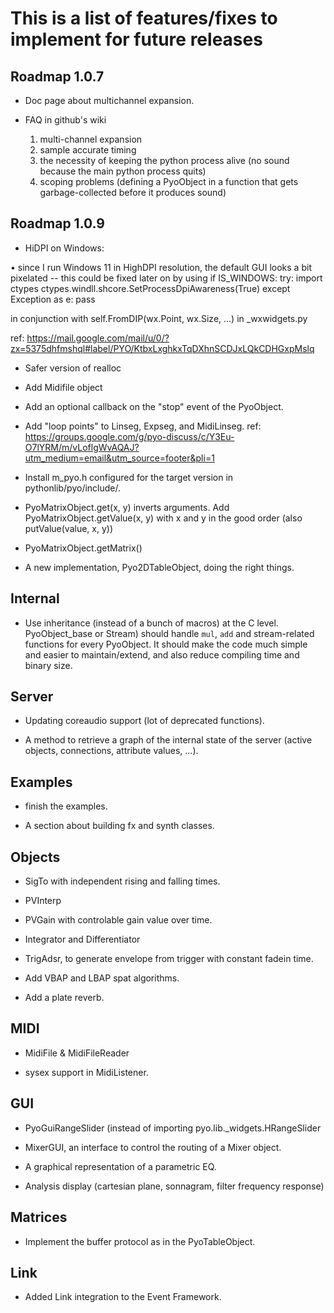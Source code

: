 This is a list of features/fixes to implement for future releases
=================================================================

Roadmap 1.0.7
-------------

- Doc page about multichannel expansion.

- FAQ in github's wiki
    1) multi-channel expansion
    2) sample accurate timing
    3) the necessity of keeping the python process alive (no sound because the main python process quits)
    4) scoping problems (defining a PyoObject in a function that gets garbage-collected before it produces sound)

Roadmap 1.0.9
-------------

- HiDPI on Windows:

• since I run Windows 11 in HighDPI resolution, the default GUI looks a bit pixelated
-- this could be fixed later on by using
if IS_WINDOWS:
    try:
        import ctypes
        ctypes.windll.shcore.SetProcessDpiAwareness(True)
    except Exception as e:
        pass

in conjunction with self.FromDIP(wx.Point, wx.Size, ...) in _wxwidgets.py

ref: https://mail.google.com/mail/u/0/?zx=5375dhfmshql#label/PYO/KtbxLxghkxTqDXhnSCDJxLQkCDHGxpMslq

- Safer version of realloc

- Add Midifile object

- Add an optional callback on the "stop" event of the PyoObject. 

- Add "loop points" to Linseg, Expseg, and MidiLinseg.
  ref: https://groups.google.com/g/pyo-discuss/c/Y3Eu-O7lYRM/m/vLoflgWvAQAJ?utm_medium=email&utm_source=footer&pli=1

- Install m_pyo.h configured for the target version in pythonlib/pyo/include/.

- PyoMatrixObject.get(x, y) inverts arguments. Add PyoMatrixObject.getValue(x, y) with x and y in the good order (also putValue(value, x, y))
- PyoMatrixObject.getMatrix()
- A new implementation, Pyo2DTableObject, doing the right things.

Internal
--------

- Use inheritance (instead of a bunch of macros) at the C level. 
  PyoObject_base or Stream) should handle `mul`, `add` and 
  stream-related functions for every PyoObject. It should make the 
  code much simple and easier to maintain/extend, and also reduce 
  compiling time and binary size.

Server
------

- Updating coreaudio support (lot of deprecated functions).

- A method to retrieve a graph of the internal state of the server 
  (active objects, connections, attribute values, ...).

Examples
--------

- finish the examples.

- A section about building fx and synth classes.

Objects
-------

- SigTo with independent rising and falling times.

- PVInterp

- PVGain with controlable gain value over time.

- Integrator and Differentiator

- TrigAdsr, to generate envelope from trigger with constant fadein time.

- Add VBAP and LBAP spat algorithms.

- Add a plate reverb.

MIDI
----

- MidiFile & MidiFileReader

- sysex support in MidiListener.

GUI
---

- PyoGuiRangeSlider (instead of importing pyo.lib._widgets.HRangeSlider

- MixerGUI, an interface to control the routing of a Mixer object.

- A graphical representation of a parametric EQ.

- Analysis display (cartesian plane, sonnagram, filter frequency response)


Matrices
--------

- Implement the buffer protocol as in the PyoTableObject.

Link
----

- Added Link integration to the Event Framework.
